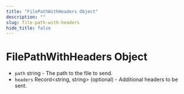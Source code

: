 ```yaml
---
title: "FilePathWithHeaders Object"
description: ""
slug: file-path-with-headers
hide_title: false
---
```


# FilePathWithHeaders Object

* `path` string - The path to the file to send.
* `headers` Record<string, string&#62; (optional) - Additional headers to be sent.
